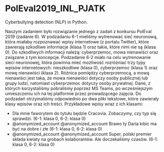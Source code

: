 # PolEval2019_INL_PJATK
Cyberbullying detection (NLP) in Python.


Naszym zadaniem było rozwiązanie jednego z zadań z konkursu PolEval 2019 (zadanie 6). W podzadaniu 6-1 mieliśmy wytrenować sieć neuronową, która miałaby rozpoznawać wpisy internetowe (z portalu Twitter), które zawierają szkodliwe informacje (klasa 1) oraz takie, które nimi nie są (klasa 0). Do szkodliwych informacji należą: cyberprzemoc, mowa nienawiści oraz związane z tym koncepcje. Podzadanie 6-2 miało na celu wytrenowanie sieci neuronowej, która powinna mieć możliwość rozróżniać trzy typy wpisów internetowych: nieszkodliwe (klasa 0), cyberprzemoc (klasa 1) oraz mowę nienawiści (klasa 2). Różnica pomiędzy cyberprzemocą, a mową nienawiści jest taka, że mowa nienawiści dotyczy osoby publicznej lub grupy ludzi, natomiast cyberprzemoc dotyczy osoby prywatnej.
Dane, z których korzystaliśmy pobraliśmy poprzez MS Teams, po wcześniejszym umieszczeniu ich na tej platformie przez prowadzącego zajęcia. Do podzadań otrzymaliśmy odpowiednio po dwa pliki tekstowe, które zawierały klasy wpisów oraz ich treści. Przykładowe wpisy wraz z ich klasami:
-	Dla mnie faworytem do tytułu będzie Cracovia. Zobaczymy, czy typ się sprawdzi. (6-1: klasa 0, 6-2: klasa 0)
- @anonymized_account @anonymized_account Brawo ty Daria kibic ma być na dobre i złe (6-1: klasa 0, 6-2: klasa 0)
- @anonymized_account @anonymized_account Super, polski premier składa kwiaty na grobach kolaborantów. Ale doczekaliśmy czasów. (6-1: klasa 0, 6-2: klasa 0)
